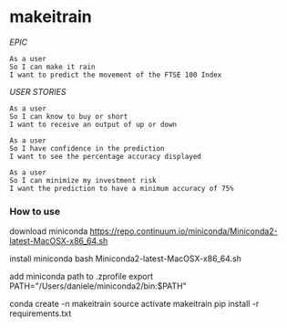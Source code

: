 # makeitrain

*EPIC*
```
As a user
So I can make it rain
I want to predict the movement of the FTSE 100 Index
```

*USER STORIES*
```
As a user
So I can know to buy or short
I want to receive an output of up or down
```

```
As a user
So I have confidence in the prediction
I want to see the percentage accuracy displayed
```

```
As a user
So I can minimize my investment risk
I want the prediction to have a minimum accuracy of 75%
```

### How to use

download miniconda
https://repo.continuum.io/miniconda/Miniconda2-latest-MacOSX-x86_64.sh

install miniconda
bash Miniconda2-latest-MacOSX-x86_64.sh

add miniconda path to .zprofile
export PATH="/Users/daniele/miniconda2/bin:$PATH"


conda create -n makeitrain
source activate makeitrain
pip install -r requirements.txt

```
